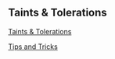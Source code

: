 ## Taints & Tolerations

[Taints & Tolerations](https://kubernetes.io/docs/concepts/scheduling-eviction/taint-and-toleration/)
</br>

[Tips and Tricks](../../tips_and_tricks.md)